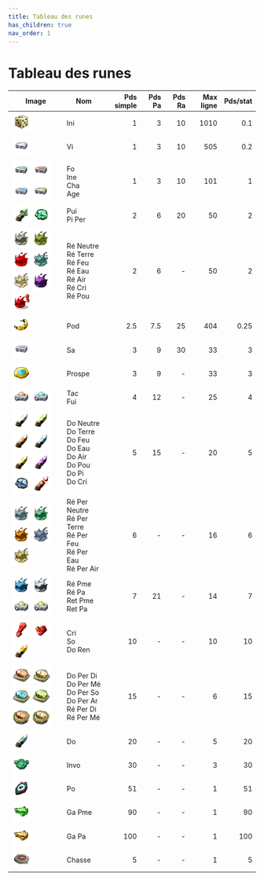 ```yaml
---
title: Tableau des runes
has_children: true
nav_order: 1
---
```


# Tableau des runes

| Image 	| Nom                                                     	| Pds simple 	| Pds Pa 	| Pds Ra 	| Max ligne 	| Pds/stat 	|
|-------	|---------------------------------------------------------	|-----------:	|-------:	|-------:	|----------:	|---------:	|
| ![Rune Ini](assets/img/ini.png)| Ini                                                     	|          1 	|      3 	|     10 	|      1010 	|      0.1 	|
| ![Rune Vi](assets/img/vi.png)| Vi                                                      	|          1 	|      3 	|     10 	|       505 	|      0.2 	|
| ![Rune Fo](assets/img/fo.png)![Rune Ine](assets/img/ine.png)![Rune Cha](assets/img/cha.png)![Rune Age](assets/img/age.png)| Fo<br/>Ine<br/>Cha<br/>Age                                       	|          1 	|      3 	|     10 	|       101 	|        1 	|
| ![Rune Pui](assets/img/pui.png)![Rune Pi Per](assets/img/piper.png)| Pui<br/>Pi Per                                             	|          2 	|      6 	|     20 	|        50 	|        2 	|
| ![Rune Ré Neutre](assets/img/reneutre.png)![Rune Ré Terre](assets/img/reterre.png)![Rune Ré Feu](assets/img/refeu.png)![Rune Ré Eau](assets/img/reeau.png)<br/>![Rune Ré Air](assets/img/reair.png)![Rune Ré Pou](assets/img/repou.png)![Rune Ré Cri](assets/img/recri.png)| Ré Neutre<br/>Ré Terre<br/>Ré Feu<br/>Ré Eau<br/>Ré Air<br/>Ré Cri<br/>Ré Pou         	|          2 	|      6 	|      - 	|        50 	|        2 	|
| ![Rune Pod](assets/img/pod.png)| Pod                                                     	|        2.5 	|    7.5 	|     25 	|       404 	|     0.25 	|
| ![Rune Sa](assets/img/sa.png)| Sa                                                      	|          3 	|      9 	|     30 	|        33 	|        3 	|
| ![Rune Prospe](assets/img/prospe.png)| Prospe                                                  	|          3 	|      9 	|      - 	|        33 	|        3 	|
| ![Rune Tac](assets/img/tac.png)![Rune Fui](assets/img/fui.png)| Tac<br/>Fui                                                	|          4 	|     12 	|      - 	|        25 	|        4 	|
| ![Rune Do Neutre](assets/img/doneutre.png)![Rune Do Terre](assets/img/doterre.png)![Rune Do Feu](assets/img/dofeu.png)![Rune Do Eau](assets/img/doeau.png)<br/>![Rune Do Air](assets/img/doair.png)![Rune Do Pou](assets/img/dopou.png)![Rune Pi](assets/img/pi.png)![Rune Do Cri](assets/img/docri.png)| Do Neutre<br/>Do Terre<br/>Do Feu<br/>Do Eau<br/>Do Air<br/>Do Pou<br/>Do Pi<br/>Do Cri 	|          5 	|     15 	|      - 	|        20 	|        5 	|
| ![Rune Ré Per Neutre](assets/img/reperneutre.png)![Rune Ré Per Terre](assets/img/reperterre.png)![Rune Ré Per Feu](assets/img/reperfeu.png)![Rune Ré Per Eau](assets/img/repereau.png)<br/>![Rune Ré Per Air](assets/img/reperair.png)| Ré Per Neutre<br/>Ré Per Terre<br/>Ré Per Feu<br/>Ré Per Eau<br/>Ré Per Air                     	|          6 	|      - 	|      - 	|        16 	|        6 	|
| ![Rune Ré Pa](assets/img/repa.png)![Rune Ré Pme](assets/img/repme.png)![Rune Ret Pme](assets/img/retpa.png)![Rune Ret Pme](assets/img/retpme.png)| Ré Pme<br/>Ré Pa<br/>Ret Pme<br/>Ret Pa                          	|          7 	|     21 	|      - 	|        14 	|        7 	|
| ![Rune Cri](assets/img/cri.png)![Rune So](assets/img/so.png)![Rune Do Ren](assets/img/doren.png)| Cri<br/>So<br/>Do Ren                                         	|         10 	|      - 	|      - 	|        10 	|       10 	|
| ![Rune Do Per Di](assets/img/doperdi.png)![Rune Do Per Mé](assets/img/doperme.png)![Rune Do Per So](assets/img/doperso.png)![Rune Do Per Ar](assets/img/doperar.png)<br/>![Rune Ré Per Di](assets/img/reperdi.png)![Rune Ré Per Mé](assets/img/reperme.png)| Do Per Di<br/>Do Per Mé<br/>Do Per So<br/>Do Per Ar<br/>Ré Per Di<br/>Ré Per Mé |         15 	|      - 	|      - 	|         6 	|       15 	|
| ![Rune Do](assets/img/do.png)| Do                                                      	|         20 	|      - 	|      - 	|         5 	|       20 	|
| ![Rune Invo](assets/img/invo.png)| Invo                                                    	|         30 	|      - 	|      - 	|         3 	|       30 	|
| ![Rune Po](assets/img/po.png)| Po                                                      	|         51 	|      - 	|      - 	|         1 	|       51 	|
| ![Rune Ga Pme](assets/img/gapme.png)| Ga Pme                                                  	|         90 	|      - 	|      - 	|         1 	|       90 	|
| ![Rune Ga Pa](assets/img/gapa.png)| Ga Pa                                                   	|        100 	|      - 	|      - 	|         1 	|      100 	|
| ![Rune de Chasse](assets/img/chasse.png)| Chasse                                                  	|          5 	|      - 	|      - 	|         1 	|        5 	|
